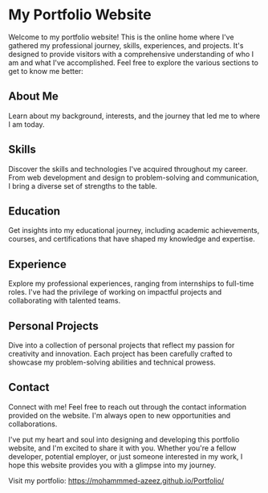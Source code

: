 # My Portfolio Website

Welcome to my portfolio website! This is the online home where I've gathered my professional journey, skills, experiences, and projects. It's designed to provide visitors with a comprehensive understanding of who I am and what I've accomplished. Feel free to explore the various sections to get to know me better:

## About Me
Learn about my background, interests, and the journey that led me to where I am today.

## Skills
Discover the skills and technologies I've acquired throughout my career. From web development and design to problem-solving and communication, I bring a diverse set of strengths to the table.

## Education
Get insights into my educational journey, including academic achievements, courses, and certifications that have shaped my knowledge and expertise.

## Experience
Explore my professional experiences, ranging from internships to full-time roles. I've had the privilege of working on impactful projects and collaborating with talented teams.

## Personal Projects
Dive into a collection of personal projects that reflect my passion for creativity and innovation. Each project has been carefully crafted to showcase my problem-solving abilities and technical prowess.

## Contact
Connect with me! Feel free to reach out through the contact information provided on the website. I'm always open to new opportunities and collaborations.

I've put my heart and soul into designing and developing this portfolio website, and I'm excited to share it with you. Whether you're a fellow developer, potential employer, or just someone interested in my work, I hope this website provides you with a glimpse into my journey.

Visit my portfolio: https://mohammmed-azeez.github.io/Portfolio/
